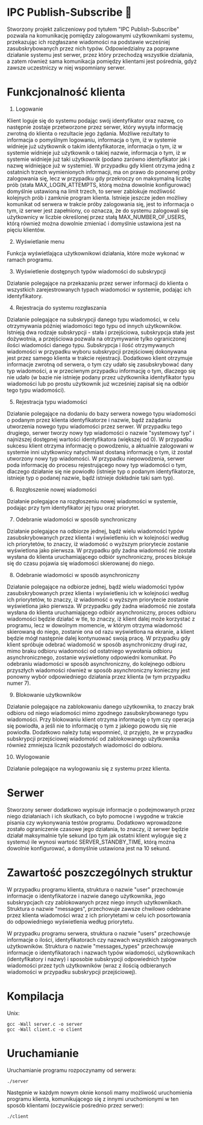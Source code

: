 IPC Publish-Subscribe 💬
========
Stworzony projekt zaliczeniowy pod tytułem "IPC Publish-Subscribe" pozwala na komunikację pomiędzy zalogowanymi użytkownikami systemu, przekazując ich rozgłaszane wiadomości na podstawie wcześniej zasubskrybowanych przez nich typów. Odpowiedzialny za poprawne działanie systemu jest serwer, przez który przechodzą wszystkie działania, a zatem również sama komunikacja pomiędzy klientami jest pośrednia, gdyż zawsze uczestniczy w niej wspomniany serwer.

Funkcjonalność klienta
========
1. Logowanie

Klient loguje się do systemu podając swój identyfikator oraz nazwę, co następnie zostaje przetworzone przez serwer, który wysyła informację zwrotną do klienta o rezultacie jego żądania. Możliwe rezultaty to informacja o pomyślnym logowaniu, informacja o tym, iż w systemie widnieje już użytkownik o takim identyfikatorze, informacja o tym, iż w systemie widnieje już użytkownik o takiej nazwie, informacja o tym, iż w systemie widnieje już taki użytkownik (podano zarówno identyfikator jak i nazwę widniejące już w systemie). W przypadku gdy klient otrzyma jedną z ostatnich trzech wymienionych informacji, ma on prawo do ponownej próby zalogowania się, lecz w przypadku gdy przekroczy on maksymalną liczbę prób (stała MAX_LOGIN_ATTEMPTS, którą można dowolnie konfigurować) domyślnie ustawioną na limit trzech, to serwer zablokuje możliwość kolejnych prób i zamknie program klienta. Istnieje jeszcze jeden możliwy komunikat od serwera w trakcie próby zalogowania się, jest to informacja o tym, iż serwer jest zapełniony, co oznacza, że do systemu zalogowali się użytkownicy w liczbie określonej przez stałą MAX_NUMBER_OF_USERS, którą również można dowolnie zmieniać i domyślnie ustawiona jest na pięciu klientów.

2. Wyświetlanie menu

Funkcja wyświetlająca użytkownikowi działania, które może wykonać w ramach programu.

3. Wyświetlenie dostępnych typów wiadomości do subskrypcji

Działanie polegające na przekazaniu przez serwer informacji do klienta o wszystkich zarejestrowanych typach wiadomości w systemie, podając ich identyfikatory.

4. Rejestracja do systemu rozgłaszania

Działanie polegające na subskrypcji danego typu wiadomości, w celu otrzymywania później wiadomości tego typu od innych użytkowników. Istnieją dwa rodzaje subskrypcji - stała i przejściowa, subskrypcja stała jest dożywotnia, a przejściowa pozwala na otrzymywanie tylko ograniczonej ilości wiadomości danego typu. Subskrypcja i ilość otrzymywanych wiadomości w przypadku wyboru subskrypcji przejściowej dokonywana jest przez samego klienta w trakcie rejestracji. Dodatkowo klient otrzymuje informacje zwrotną od serwera, o tym czy udało się zasubskrybować dany typ wiadomości, a w przeciwnym przypadku informację o tym, dlaczego się nie udało (w bazie nie istnieje podany przez użytkownika identyfikator typu wiadomości lub po prostu użytkownik już wcześniej zapisał się na odbiór tego typu wiadomości).

5. Rejestracja typu wiadomości

Działanie polegające na dodaniu do bazy serwera nowego typu wiadomości o podanym przez klienta identyfikatorze i nazwie, bądź zażądaniu utworzenia nowego typu wiadomości przez serwer. W przypadku tego drugiego, serwer tworzy nowy typ wiadomości o nazwie "systemowy typ" i najniższej dostępnej wartości identyfikatora (większej od 0). W przypadku sukcesu klient otrzyma informację o powodzeniu, a aktualnie zalogowani w systemie inni użytkownicy natychmiast dostaną informację o tym, iż został utworzony nowy typ wiadomości. W przypadku niepowodzenia, serwer poda informację do procesu rejestrującego nowy typ wiadomości o tym, dlaczego działanie się nie powiodło (istnieje typ o podanym identyfikatorze, istnieje typ o podanej nazwie, bądź istnieje dokładnie taki sam typ).

6. Rozgłoszenie nowej wiadomości

Działanie polegające na rozgłoszeniu nowej wiadomości w systemie, podając przy tym identyfikator jej typu oraz priorytet.

7. Odebranie wiadomości w sposób synchroniczny

Działanie polegające na odbiorze jednej, bądź wielu wiadomości typów zasubskrybowanych przez klienta i wyświetleniu ich w kolejności według ich priorytetów, to znaczy, iż wiadomość o wyższym priorytecie zostanie wyświetlona jako pierwsza. W przypadku gdy żadna wiadomość nie została wysłana do klienta uruchamiającego odbiór synchroniczny, proces blokuje się do czasu pojawia się wiadomości skierowanej do niego.

8. Odebranie wiadomości w sposób asynchroniczny

Działanie polegające na odbiorze jednej, bądź wielu wiadomości typów zasubskrybowanych przez klienta i wyświetleniu ich w kolejności według ich priorytetów, to znaczy, iż wiadomość o wyższym priorytecie zostanie wyświetlona jako pierwsza. W przypadku gdy żadna wiadomość nie została wysłana do klienta uruchamiającego odbiór asynchroniczny, proces odbioru wiadomości będzie działać w tle, to znaczy, iż klient dalej może korzystać z programu, lecz w dowolnym momencie, w którym otrzyma wiadomość skierowaną do niego, zostanie ona od razu wyświetlona na ekranie, a klient będzie mógł następnie dalej kontynuować swoją pracę. W przypadku gdy klient spróbuje odebrać wiadomość w sposób asynchroniczny drugi raz, mimo braku odbioru wiadomości od ostatniego wywołania odbioru asynchronicznego, zostanie wyświetlony odpowiedni komunikat. Po odebraniu wiadomości w sposób asynchroniczny, do kolejnego odbioru przyszłych wiadomości również w sposób asynchroniczny konieczny jest ponowny wybór odpowiedniego działania przez klienta (w tym przypadku numer 7).

9. Blokowanie użytkowników

Działanie polegające na zablokowaniu danego użytkownika, to znaczy brak odbioru od niego wiadomości mimo zgodnego zasubskrybowanego typu wiadomości. Przy blokowaniu klient otrzyma informację o tym czy operacja się powiodła, a jeśli nie to informację o tym z jakiego powodu się nie powiodła. Dodatkowo należy tutaj wspomnieć, iż przyjęto, że w przypadku subskrypcji przejściowej wiadomość od zablokowanego użytkownika również zmniejsza licznik pozostałych wiadomości do odbioru.

10. Wylogowanie

Działanie polegające na wylogowaniu się z systemu przez klienta.

Serwer
========
Stworzony serwer dodatkowo wypisuje informacje o podejmowanych przez niego działaniach i ich skutkach, co było pomocne i wygodne w trakcie pisania czy wykonywania testów programu. Dodatkowo wprowadzone zostało ograniczenie czasowe jego działania, to znaczy, iż serwer będzie działał maksymalnie tyle sekund (po tym jak ostatni klient wyloguje się z systemu) ile wynosi wartość SERVER_STANDBY_TIME, którą można dowolnie konfigurować, a domyślnie ustawiona jest na 10 sekund.

Zawartość poszczególnych struktur
========
W przypadku programu klienta, struktura o nazwie "user" przechowuje informacje o identyfikatorze i nazwie danego użytkownika, jego subskrypcjach czy zablokowanych przez niego innych użytkownikach. Struktura o nazwie "messages", przechowuje zawsze chwilowo odebrane przez klienta wiadomości wraz z ich priorytetami w celu ich posortowania do odpowiedniego wyświetlenia według priorytetu.

W przypadku programu serwera, struktura o nazwie "users" przechowuje informacje o ilości, identyfikatorach czy nazwach wszystkich zalogowanych użytkowników. Struktura o nazwie "messages_types" przechowuje informacje o identyfikatorach i nazwach typów wiadomości, użytkownikach (identyfikatory i nazwy) i sposobie subskrypcji odpowiednich typów wiadomości przez tych użytkowników (wraz z ilością odbieranych wiadomości w przypadku subskrypcji przejściowej). 

Kompilacja
========
Unix:

<code>gcc -Wall server.c -o server</code>\
<code>gcc -Wall client.c -o client</code>

Uruchamianie
========
Uruchamianie programu rozpoczynamy od serwera:

<code>./server</code>

Następnie w każdym nowym oknie konsoli mamy możliwość uruchomienia programu klienta, komunikującego się z innymi uruchomionymi w ten sposób klientami (oczywiście pośrednio przez serwer):

<code>./client</code>
